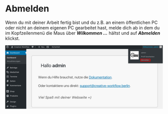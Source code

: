 # Abmelden

Wenn du mit deiner Arbeit fertig bist und du z.B. an einem öffentlichen PC oder nicht an deinem eigenen PC gearbeitet hast, melde dich ab in dem du im Kopfzeilenmenü die Maus über _**Wilkommen ...**_ hältst und auf _**Abmelden**_ klickst.

![Abmelden](./assets/logout.jpg)

